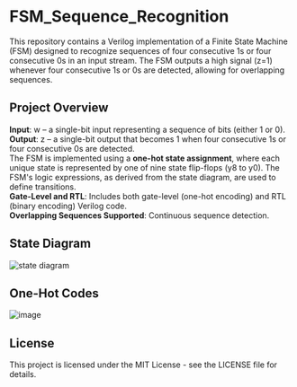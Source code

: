 # FSM_Sequence_Recognition
This repository contains a Verilog implementation of a Finite State Machine (FSM) designed to recognize sequences of four consecutive 1s or four consecutive 0s in an input stream. The FSM outputs a high signal (z=1) whenever four consecutive 1s or 0s are detected, allowing for overlapping sequences.

## Project Overview
**Input**: w – a single-bit input representing a sequence of bits (either 1 or 0).<br>
**Output**: z – a single-bit output that becomes 1 when four consecutive 1s or four consecutive 0s are detected.<br>
The FSM is implemented using a **one-hot state assignment**, where each unique state is represented by one of nine state flip-flops (y8 to y0). The FSM's logic expressions, as derived from the state diagram, are used to define transitions.<br>
**Gate-Level and RTL**: Includes both gate-level (one-hot encoding) and RTL (binary encoding) Verilog code.<br>
**Overlapping Sequences Supported**: Continuous sequence detection.

## State Diagram 
![state diagram](https://github.com/user-attachments/assets/0eb63f7f-b3e0-46a3-ac4e-bce40e062801)

## One-Hot Codes
![image](https://github.com/user-attachments/assets/73829a81-f706-4a25-8c12-d0236c7ce215)

## License
This project is licensed under the MIT License - see the LICENSE file for details.

